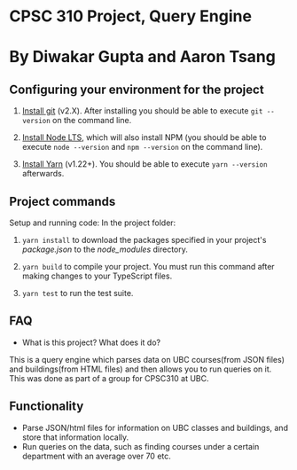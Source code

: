 # CPSC 310 Project, Query Engine
# By Diwakar Gupta and Aaron Tsang  

## Configuring your environment for the project

1. [Install git](https://git-scm.com/downloads) (v2.X). After installing you should be able to execute `git --version` on the command line.

1. [Install Node LTS](https://nodejs.org/en/download/), which will also install NPM (you should be able to execute `node --version` and `npm --version` on the command line).

1. [Install Yarn](https://yarnpkg.com/en/docs/install) (v1.22+). You should be able to execute `yarn --version` afterwards.

## Project commands

Setup and running code:
In the project folder:

1. `yarn install` to download the packages specified in your project's *package.json* to the *node_modules* directory.

1. `yarn build` to compile your project. You must run this command after making changes to your TypeScript files.

1. `yarn test` to run the test suite.

## FAQ

- What is this project? What does it do?

This is a query engine which parses data on UBC courses(from JSON files) and buildings(from HTML files) and then allows you to run queries on it. This was done as part of a group for CPSC310 at UBC. 

## Functionality
- Parse JSON/html files for information on UBC classes and buildings, and store that information locally. 
- Run queries on the data, such as finding courses under a certain department with an average over 70 etc. 

